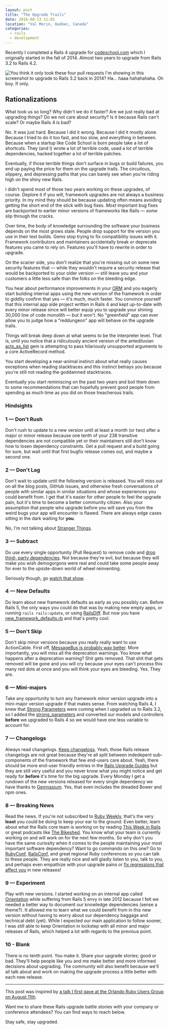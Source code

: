 ```yaml
---
layout: post
title: "The Upgrade Trails"
date: 2016-08-13 11:01
location: "Val Morin, Québec, Canada"
categories:
  - rails
  - development
---
```


Recently I completed a Rails 4 upgrade for [codeschool.com][cs] which I
originally started in the fall of 2014. Almost two years to upgrade from
Rails 3.2 to Rails 4.2.

![You think it only took these four pull requests I'm showing in this screenshot to upgrade to Rails 3.2 back in 2014? Ha... haaa hahahahaha. Oh boy. If only.][32prscreenshot]

## Rationalizations

What took us so long? Why didn't we do it faster? Are we just really bad at
upgrading things? Do we not care about security? Is it because Rails can't
scale? Or maybe Rails 4 is bad?

No. It was just hard. Because I did it wrong. Because I did it mostly alone.
Because I tried to do it too fast, and too slow, and everything in between.
Because when a startup like Code School is born people take a lot of shortcuts.
They (and I) wrote a lot of terrible code, used a lot of terrible dependencies,
hacked together a lot of terrible patches.

Eventually, if those terrible things don't surface in bugs or build failures,
you end up paying the price for them on the upgrade trails. The circuitous,
slippery, and depressing paths that you can barely see when you're riding
high on the shiny new Rails.

I didn't spend most of those two years working on these upgrades, of course.
Deplore it if you will, framework upgrades are not always a business priority.
In my mind they should be because updating often means avoiding getting the
short end of the stick with bug fixes. *Most* important bug fixes are
backported to earlier minor versions of frameworks like Rails — *some* slip
through the cracks.

Over time, the body of knowledge surrounding the software your business depends
on the most grows stale. People drop support for the version you use in their
test builds. Gems stop trying to fix compatibility issues with it. Framework
contributors and maintainers accidentally break or deprecate features you came
to rely on. Features you'll have to rewrite in order to upgrade.

On the scarier side, you don't realize that you're missing out on some new
security features that — while they wouldn't require a security release that
would be backported to your older version — still leave you and your customers
a little less safe than the folks on the bleeding edge.

You hear about performance improvements in your [ORM][orm] and you eagerly start
building internal apps using the new version of the framework in order to
giddily confirm that yes — it's much, much faster. You convince yourself that
this internal app side project written in Rails 4 and kept up-to-date with every
minor release since will better equip you to upgrade your shining 30,000 line of
code monolith — but it won't. No "greenfield" app can ever allow you to judge
how a "reddungeon" app will behave on the upgrade trails.

Things will break deep down at what seems to be the interpreter level. That is,
until you notice that a ridiculously ancient version of the antediluvian
[acts_as_list][asl] gem is attempting to pass hilariously unsupported arguments
to a core ActiveRecord method.

You start developing a near-animal instinct about what really causes exceptions
when reading stacktraces and this instinct betrays you because you're still
not reading the goddamned stacktraces.

Eventually you start reminiscing on the past two years and boil them down to
some recommendations that can hopefully prevent good people from spending as
much time as you did on those treacherous trails.

### Hindsights

### 1 — Don't Rush

Don't rush to update to a new version until at least a month (or two) after a
major or minor release because one tenth of your 238 transitive dependencies are
not compatible yet or their maintainers still don't know how to losen dependency
constraints. Get a pull request and a build going for sure, but wait until that
first bugfix release comes out, and maybe a second one.

### 2 — Don't Lag

Don't wait to update until the following version is released. You will miss out
on all the blog posts, GitHub issues, and otherwise fresh conversations of
people with similar apps in similar situations and whose experiences you could
benefit from. I get that it's easier for other people to feel the upgrade pain,
but it's time to become a better community citizen. Also your assumption that
people who upgrade before you will save you from the weird bugs your app will
encounter is flawed. There are always edge cases sitting in the dark waiting for
**you**.

No, I'm not talking about [Stranger Things][stranger].

### 3 — Subtract

Do use every single opportunity (Pull Request) to remove code and [drop third-
party dependencies][killdeps]. Not because they're evil, but because they will
make you wish demogorgons were real and could take some people away for ever to
the upside-down world of wheel reinventing.

Seriously though, go [watch that show][stranger].

### 4 — New Defaults

Do learn about new framework defaults as early as you possibly can. Before
Rails 5, the only ways you could do that was by making new empty apps, or
running `rails rails:update`, or using [RailsDiff][railsdiff]. But now you
have [new_framework_defaults.rb][NFD] and that's
pretty cool.

### 5 — Don't Skip

Don't skip minor versions because you really really want to use ActionCable.
First off, [MessageBus is probably way better][messagebus]. More importantly,
you will miss all the deprecation warnings. You know what happens after a
deprecation warning? Shit gets removed. That shit that gets removed will be gone
and you will cry because your eyes can't process this many red dots at once and
you will think your eyes are bleeding. Yes. They are.

### 6 — Mini-majors

Take any opportunity to turn any framework minor version upgrade into a
mini-major version upgrade if that makes sense. From watching Rails 4, I knew
that [Strong Parameters][strongparams] were coming when I upgraded us to Rails
3.2, so I added the [strong_parameters][strongparamsgem] and converted our
models and controllers **before** we upgraded to Rails 4 so we would have one
less variable to account for.

### 7 — Changelogs

Always read changelogs. [Keep changelogs][keepachangelog]. Yeah, those Rails
release changelogs are not great because they're all split between indedepent
sub-components of the framework that few end-users care about. Yeah, there
should be more end-user friendly entries in the [Rails Upgrade Guides][rug]
but they are still very useful and you never know what you might notice and
get ready for **before** it's time for the big upgrade. Every Monday I get a
rundown of the new versions released for every single dependency we have
thanks to [Gemnasium][gemnasium]. Yes, that even includes the dreaded Bower
and npm ones.

### 8 — Breaking News

Read the news. If you're not subscribed to [Ruby Weekly][rubyweekly], that's
the very **least** you could be doing to keep your ear to the ground. Even
better, learn about what the Rails core team is working on by reading
[This Week in Rails][TWIR] or great podcasts like [The Bikeshed][bikeshed].
You know what your team is currently working on and will work on for the
next few months. So why don't you have the same curiosity when it comes to
the people maintaining your most important software dependency? Want to go
commando on this one? Go to [RubyConf][rubyconf], [RailsConf][railsconf], and
great regional Ruby conferences so you can talk to these people. They are really
nice and will gladly listen to you, talk to you, and perhaps even empathize with
your upgrade pains or [fix regressions that affect you][fix] in new releases!


### 9 — Experiment

Play with new versions. I started working on an internal app called
[Orientation][orientation] while suffering from Rails 5 envy in late 2012
because I felt we needed a better way to document our knowledge dependencies
(sense a theme?). It allowed me to learn what we could benefit from in this
new version without having to worry about our dependency baggage and
technical debt (yet). While I expected our main application to follow sooner,
I was still able to keep Orientation in lockstep with all minor and major
releases of Rails, which helped a lot with regards to the previous point.

### 10 - Blank

There is no tenth point. You make it. Share your upgrade stories; good or
bad. They'll help people like you and me make better and more informed decisions
about upgrading. The community will also benefit because we'll all talk about
and work on making the upgrade process a little better with each new release.

---

This post was inspired by [a talk I first gave at the Orlando Ruby Users Group
on August 11th][trailstalk].

Want me to share these Rails upgrade battle stories with your company or
conference attendees? You can find ways to reach below.

Stay safe, stay upgraded.

[32prscreenshot]: {{site.url}}/assets/the-upgrade-trails.png
[cs]: https://www.codeschool.com
[asl]: https://github.com/swanandp/acts_as_list
[orm]: https://en.wikipedia.org/wiki/Object-relational_mapping
[killdeps]: http://www.mikeperham.com/2016/02/09/kill-your-dependencies/
[stranger]: https://www.netflix.com/title/80057281
[railsdiff]: http://railsdiff.org/
[NFD]: https://github.com/rails/rails/blob/6107a40c0e4d05614493bddf33d5ae8d9ce8a8d2/railties/lib/rails/generators/rails/app/templates/config/initializers/new_framework_defaults.rb.tt
[messagebus]: https://github.com/SamSaffron/message_bus
[strongparams]: http://api.rubyonrails.org/classes/ActionController/StrongParameters.html
[strongparamsgem]: https://github.com/rails/strong_parameters
[keepachangelog]: keepachangelog.com
[rug]: http://guides.rubyonrails.org/upgrading_ruby_on_rails.html
[gemnasium]: https://gemnasium.com/orientation/orientation
[rubyweekly]: http://rubyweekly.com
[TWIR]: http://weblog.rubyonrails.org/news/
[bikeshed]: http://bikeshed.fm/
[rubyconf]: http://rubyconf.org/
[railsconf]: http://railsconf.com/
[fix]: https://github.com/rails/rails/issues/25978#event-746667419
[orientation]: http://orientation.io/
[trailstalk]: {{site.url}}/talks/the-upgrade-trails
